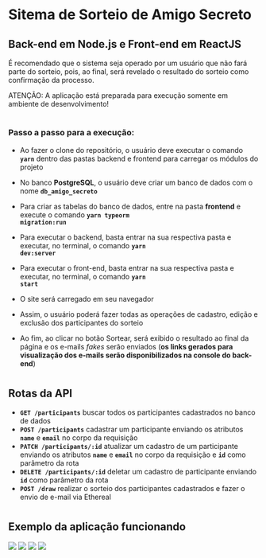 # Sitema de Sorteio de Amigo Secreto
## Back-end em Node.js e Front-end em ReactJS

É recomendado que o sistema seja operado por um usuário que não fará parte do sorteio, pois, ao final, será revelado o resultado do sorteio como confirmação da processo.

ATENÇÃO: A aplicação está preparada para execução somente em ambiente de desenvolvimento!

#

### Passo a passo para a execução:
- Ao fazer o clone do repositório, o usuário deve executar o comando **<code>yarn</code>** dentro das pastas backend e frontend para carregar os módulos do projeto

- No banco **PostgreSQL**, o usuário deve criar um banco de dados com o nome **<code>db_amigo_secreto</code>**

- Para criar as tabelas do banco de dados, entre na pasta **frontend** e execute o comando **<code>yarn typeorm migration:run</code>**

- Para executar o backend, basta entrar na sua respectiva pasta e executar, no terminal, o comando **<code>yarn dev:server</code>**

- Para executar o front-end, basta entrar na sua respectiva pasta e executar, no terminal, o comando **<code>yarn start</code>**

- O site será carregado em seu navegador

- Assim, o usuário poderá fazer todas as operações de cadastro, edição e exclusão dos participantes do sorteio

- Ao fim, ao clicar no botão Sortear, será exibido o resultado ao final da página e os e-mails *fakes* serão enviados (**os links gerados para visualização dos e-mails serão disponibilizados na console do back-end**)

#

## Rotas da API

- **<code>GET /participants</code>** buscar todos os participantes cadastrados no banco de dados
- **<code>POST /participants</code>** cadastrar um participante enviando os atributos **<code>name</code>** e **<code>email</code>** no corpo da requisição
- **<code>PATCH /participants/:id</code>** atualizar um cadastro de um participante enviando os atributos **<code>name</code>** e **<code>email</code>** no corpo da requisição e **<code>id</code>** como parâmetro da rota
- **<code>DELETE /participants/:id</code>** deletar um cadastro de participante enviando **<code>id</code>** como parâmetro da rota
- **<code>POST /draw</code>** realizar o sorteio dos participantes cadastrados e fazer o envio de e-mail via Ethereal

#

## Exemplo da aplicação funcionando

<img src="https://imgur.com/5RmxUXl.gif">
<img src="https://imgur.com/MiepDiA.gif">
<img src="https://imgur.com/P2XWOU8.gif">
<img src="https://imgur.com/9ouUYsi.gif">

